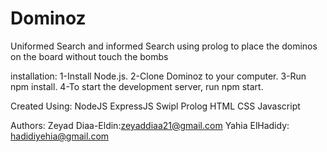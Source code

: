 # Dominoz

Uniformed Search and informed Search using prolog to place the dominos on the board without touch the bombs

installation:
1-Install Node.js.
2-Clone Dominoz to your computer.
3-Run npm install.
4-To start the development server, run npm start.

Created Using:
NodeJS
ExpressJS
Swipl
Prolog
HTML
CSS
Javascript

Authors:
Zeyad Diaa-Eldin:zeyaddiaa21@gmail.com
Yahia ElHadidy: hadidiyehia@gmail.com

